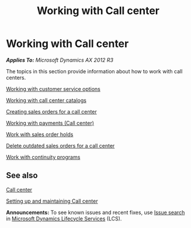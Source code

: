 ﻿---
title: Working with Call center
TOCTitle: Working with Call center
ms:assetid: 5b02bda6-b609-4685-963f-bed33fdee846
ms:mtpsurl: https://technet.microsoft.com/en-us/library/Dn497757(v=AX.60)
ms:contentKeyID: 62200074
ms.date: 05/01/2014
mtps_version: v=AX.60
f1_keywords:
- call center
---

# Working with Call center 


_**Applies To:** Microsoft Dynamics AX 2012 R3_

The topics in this section provide information about how to work with call centers.

[Working with customer service options](working-with-customer-service-options.md)

[Working with call center catalogs](working-with-call-center-catalogs.md)

[Creating sales orders for a call center](creating-sales-orders-for-a-call-center.md)

[Working with payments (Call center)](working-with-payments-call-center.md)

[Work with sales order holds](work-with-sales-order-holds.md)

[Delete outdated sales orders for a call center](delete-outdated-sales-orders-for-a-call-center.md)

[Work with continuity programs](work-with-continuity-programs.md)

## See also

[Call center](call-center.md)

[Setting up and maintaining Call center](setting-up-and-maintaining-call-center.md)

  
**Announcements:** To see known issues and recent fixes, use [Issue search](http://go.microsoft.com/fwlink/?linkid=389258) in [Microsoft Dynamics Lifecycle Services](http://go.microsoft.com/fwlink/?linkid=306505) (LCS).

